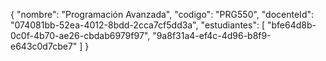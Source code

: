 {
  "nombre": "Programación Avanzada",
  "codigo": "PRG550",
  "docenteId": "074081bb-52ea-4012-8bdd-2cca7cf5dd3a",
  "estudiantes": [
    "bfe64d8b-0c0f-4b70-ae26-cbdab6979f97",
    "9a8f31a4-ef4c-4d96-b8f9-e643c0d7cbe7"
  ]
}
